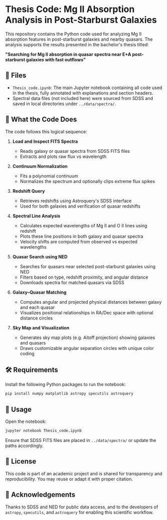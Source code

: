 # Thesis Code: Mg II Absorption Analysis in Post-Starburst Galaxies

This repository contains the Python code used for analyzing Mg II absorption features in post-starburst galaxies and nearby quasars. The analysis supports the results presented in the bachelor's thesis titled:

**"Searching for Mg II absorption in quasar spectra near E+A post-starburst galaxies with fast outflows"**

## 📂 Files

- `Thesis_code.ipynb`: The main Jupyter notebook containing all code used in the thesis, fully annotated with explanations and section headers.
- Spectral data files (not included here) were sourced from SDSS and saved in local directories under `../data/spectra/`.

## 🧪 What the Code Does

The code follows this logical sequence:

1. **Load and Inspect FITS Spectra**  
   - Reads galaxy or quasar spectra from SDSS FITS files  
   - Extracts and plots raw flux vs wavelength

2. **Continuum Normalization**  
   - Fits a polynomial continuum  
   - Normalizes the spectrum and optionally clips extreme flux spikes

3. **Redshift Query**  
   - Retrieves redshifts using Astroquery's SDSS interface  
   - Used for both galaxies and verification of quasar redshifts

4. **Spectral Line Analysis**  
   - Calculates expected wavelengths of Mg II and O II lines using redshift  
   - Plots these line positions in both galaxy and quasar spectra  
   - Velocity shifts are computed from observed vs expected wavelengths

5. **Quasar Search using NED**  
   - Searches for quasars near selected post-starburst galaxies using NED  
   - Filters based on type, redshift proximity, and angular distance  
   - Downloads spectra for matched quasars via SDSS

6. **Galaxy–Quasar Matching**  
   - Computes angular and projected physical distances between galaxy and each quasar  
   - Visualizes positional relationships in RA/Dec space with optional distance circles

7. **Sky Map and Visualization**  
   - Generates sky map plots (e.g. Aitoff projection) showing galaxies and quasars  
   - Draws customizable angular separation circles with unique color coding

## 🛠️ Requirements

Install the following Python packages to run the notebook:

```bash
pip install numpy matplotlib astropy specutils astroquery
```

## 📘 Usage

Open the notebook:

```bash
jupyter notebook Thesis_code.ipynb
```

Ensure that SDSS FITS files are placed in `../data/spectra/` or update the paths accordingly.

## 📜 License

This code is part of an academic project and is shared for transparency and reproducibility. You may reuse or adapt it with proper citation.

## 🙏 Acknowledgements

Thanks to SDSS and NED for public data access, and to the developers of `astropy`, `specutils`, and `astroquery` for enabling this scientific workflow.